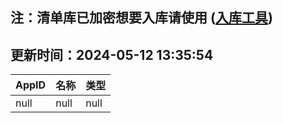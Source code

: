 ## 注：清单库已加密想要入库请使用 ([入库工具](https://github.com/BlankTMing/ManifestAutoUpdate/releases))

## 更新时间：2024-05-12 13:35:54
| AppID | 名称 | 类型  |
| :-------------------- | :----------------------------- | :----------- |
| null | null| null |
